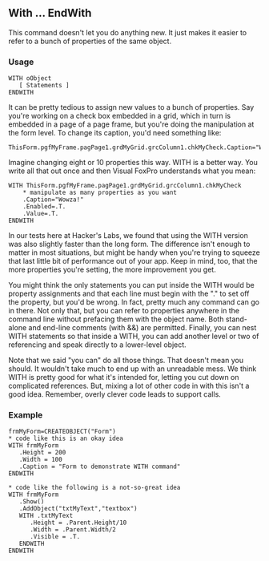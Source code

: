 ## With ... EndWith

This command doesn't let you do anything new. It just makes it easier to refer to a bunch of properties of the same object.

### Usage

```foxpro
WITH oObject
   [ Statements ]
ENDWITH
```

It can be pretty tedious to assign new values to a bunch of properties. Say you're working on a check box embedded in a grid, which in turn is embedded in a page of a page frame, but you're doing the manipulation at the form level. To change its caption, you'd need something like:

```foxpro
ThisForm.pgfMyFrame.pagPage1.grdMyGrid.grcColumn1.chkMyCheck.Caption="Wowza!"
```
Imagine changing eight or 10 properties this way. WITH is a better way. You write all that out once and then Visual FoxPro understands what you mean:

```foxpro
WITH ThisForm.pgfMyFrame.pagPage1.grdMyGrid.grcColumn1.chkMyCheck
    * manipulate as many properties as you want
    .Caption="Wowza!"
    .Enabled=.T.
    .Value=.T.
ENDWITH
```
In our tests here at Hacker's Labs, we found that using the WITH version was also slightly faster than the long form. The difference isn't enough to matter in most situations, but might be handy when you're trying to squeeze that last little bit of performance out of your app. Keep in mind, too, that the more properties you're setting, the more improvement you get.

You might think the only statements you can put inside the WITH would be property assignments and that each line must begin with the "." to set off the property, but you'd be wrong. In fact, pretty much any command can go in there. Not only that, but you can refer to properties anywhere in the command line without prefacing them with the object name. Both stand-alone and end-line comments (with &amp;&amp;) are permitted. Finally, you can nest WITH statements so that inside a WITH, you can add another level or two of referencing and speak directly to a lower-level object.

Note that we said "you can" do all those things. That doesn't mean you should. It wouldn't take much to end up with an unreadable mess. We think WITH is pretty good for what it's intended for, letting you cut down on complicated references. But, mixing a lot of other code in with this isn't a good idea. Remember, overly clever code leads to support calls.

### Example

```foxpro
frmMyForm=CREATEOBJECT("Form")
* code like this is an okay idea
WITH frmMyForm
   .Height = 200
   .Width = 100
   .Caption = "Form to demonstrate WITH command"
ENDWITH

* code like the following is a not-so-great idea
WITH frmMyForm
   .Show()
   .AddObject("txtMyText","textbox")
   WITH .txtMyText
      .Height = .Parent.Height/10
      .Width = .Parent.Width/2
      .Visible = .T.
   ENDWITH
ENDWITH
```